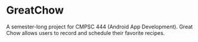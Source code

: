 # GreatChow
A semester-long project for CMPSC 444 (Android App Development). Great Chow allows users to record and schedule their favorite recipes.
